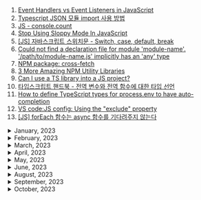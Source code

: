 1. [Event Handlers vs Event Listeners in JavaScript](https://medium.com/geekculture/event-handlers-vs-event-listeners-in-javascript-b4086b8040b0)
1. [Typescript JSON 모듈 import 사용 방법](https://codingcoding.tistory.com/230)
1. [JS - console.count](https://youtube.com/shorts/6eglGT9FfnA?feature=share)
1. [Stop Using Sloppy Mode In JavaScript](https://youtube.com/shorts/kgTEl_Y_pek?feature=share)
1. [[JS] 자바스크립트 스위치문 - Switch, case, default, break](https://m.blog.naver.com/hadaboni80/221711302790)
1. [Could not find a declaration file for module 'module-name'. '/path/to/module-name.js' implicitly has an 'any' type](https://stackoverflow.com/questions/41292559/could-not-find-a-declaration-file-for-module-module-name-path-to-module-nam)
1. [NPM package: cross-fetch](https://www.npmjs.com/package/cross-fetch)
1. [3 More Amazing NPM Utility Libraries](https://youtube.com/shorts/GiyPp5G9a7s?feature=share)
1. [Can I use a TS library into a JS project?](https://stackoverflow.com/questions/60083033/can-i-use-a-ts-library-into-a-js-project)
1. [타입스크립트 핸드북 - 전역 변수와 전역 함수에 대한 타입 선언](https://joshua1988.github.io/ts/usage/declaration.html#%EC%A0%84%EC%97%AD-%EB%B3%80%EC%88%98%EC%99%80-%EC%A0%84%EC%97%AD-%ED%95%A8%EC%88%98%EC%97%90-%EB%8C%80%ED%95%9C-%ED%83%80%EC%9E%85-%EC%84%A0%EC%96%B8)
1. [How to define TypeScript types for process.env to have auto-completion](https://javascript.plainenglish.io/how-to-get-typescript-type-completion-by-defining-process-env-types-6a5869174f57)
1. [VS code:JS config: Using the "exclude" property](https://code.visualstudio.com/docs/languages/jsconfig#_using-the-exclude-property)
1. [[JS] forEach 함수는 async 함수를 기다려주지 않는다](https://constructionsite.tistory.com/43)

<details>
<summary>January, 2023</summary>

1. [Why .d.ts file module declaration doesn't work in angular app?](https://stackoverflow.com/questions/68677496/why-d-ts-file-module-declaration-doesnt-work-in-angular-app)
1. [pnpm docs: pnpm update](https://pnpm.io/cli/update)
1. [github: node-schedule](https://github.com/node-schedule/node-schedule#date-based-scheduling)
1. [How to avoid timeouts in mocha test cases?](https://stackoverflow.com/questions/36907362/how-to-avoid-timeouts-in-mocha-testcases)
1. [MDN web docs: Object.freeze()](https://developer.mozilla.org/ko/docs/Web/JavaScript/Reference/Global_Objects/Object/freeze)
1. [MDN web docs: WebSocket.readyState](https://developer.mozilla.org/en-US/docs/Web/API/WebSocket/readyState)
1. [Add "globalDependencies" option in package.json for installing global dependencies. #2949](https://github.com/npm/npm/issues/2949)
1. [🔥 You can create a Type Guard in TypeScript by using the `is` keyword in a functions return type.](https://youtube.com/shorts/twNqdXMUNFA?feature=share)
1. [🔥 The difference between `any` and `unknown` in TypeScript:](https://youtube.com/shorts/0ougL141W1Y?feature=share)

</details>

<details>
<summary>February, 2023</summary>

1. [Rest vs Spread 😮 ...They look the same!](https://youtube.com/shorts/E8Yd3CNYF7k?feature=share)
1. [You might be using `fetch` in JavaScript wrong...](https://youtube.com/shorts/McpffVV6oRc?feature=share)
1. [Promise.all, Promise.allSettled: This code can be a LOT faster](https://youtube.com/shorts/HrL8HXlvlgE?feature=share)
1. [This promise technique is important to understand in javascript #shorts](https://youtube.com/shorts/7IRH290OqqQ?feature=share)
1. [ReturnType, Awaited, Parameters, NonNullable: TypeScript utility types you need to know](https://youtube.com/shorts/MtNAdeEV1Gk?feature=share)
1. [Deep cloning objects in JavaScript with structuredClone](https://youtube.com/shorts/XK0V0E3bA-M?feature=share)
1. [How to validate an object using a Proxy class #shorts](https://youtube.com/shorts/_nOzU7Z8uMU?feature=share)
1. [JavaScript Factory vs. Constructor in 1 Minute #shorts](https://youtube.com/shorts/ehugSBugK3Q?feature=share)
1. [The `satisfies` operator in TypeScript is a game changer](https://youtube.com/shorts/d9dgzEA5Zw4?feature=share)
1. [This Unknown Bit Of TS Syntax Is Everywhere](https://youtube.com/shorts/9aWlsXGmi_E?feature=share)
1. [NPM docs: npm-run-all](https://www.npmjs.com/package/npm-run-all)
1. [Issues running NPM script on Windows 10 #164](https://github.com/shelljs/shx/issues/164)

</details>

<details>
<summary>March, 2023</summary>

1. [||=, &&=, And ??= Are Amazing In JS](https://youtube.com/shorts/7xLC2R6cJ08?feature=share)
1. [typescript declare third party modules](https://stackoverflow.com/questions/44058101/typescript-declare-third-party-modules)
1. [How to get the index of an iteration in a for-of loop in JavaScript](https://flaviocopes.com/how-to-get-index-in-for-of-loop/)
1. [How do you import a text file into typescript?](https://stackoverflow.com/questions/56175900/how-do-you-import-a-text-file-into-typescript)
1. [Datatypes: JSON methods, toJSON](https://javascript.info/json#:~:text=Strings%20use%20double%20quotes.,quotes%20or%20backticks%20in%20JSON.)
1. [Did you know this about JavaScript?](https://youtube.com/shorts/jGLwHVwBVyo?feature=share)
1. [Is there a way to use map() on an array in reverse order with javascript?](https://stackoverflow.com/questions/36415904/is-there-a-way-to-use-map-on-an-array-in-reverse-order-with-javascript)

</details>

<details>
<summary>April, 2023</summary>

1. [TypeScript: Convert a bool to string value](https://stackoverflow.com/questions/14774907/typescript-convert-a-bool-to-string-value)

</details>

<details>
<summary>May, 2023</summary>

1. [MDN docs: Using toFixed()](https://developer.mozilla.org/en-US/docs/Web/JavaScript/Reference/Global_Objects/Number/toFixed#using_tofixed)
1. [MDN docs: Number.prototype.toFixed()](https://developer.mozilla.org/en-US/docs/Web/JavaScript/Reference/Global_Objects/Number/toFixed#using_tofixed)
1. [Cannot invoke an object which is possibly 'undefined'.ts(2722)](https://stackoverflow.com/questions/56913963/cannot-invoke-an-object-which-is-possibly-undefined-ts2722)
1. [How to disable a ts rule for a specific line?](https://stackoverflow.com/questions/43618878/how-to-disable-a-ts-rule-for-a-specific-line)
1. [MDN docs: Math trunc](https://developer.mozilla.org/en-US/docs/Web/JavaScript/Reference/Global_Objects/Math/trunc)
1. [Mastering TypeScript’s New “satisfies” Operator](https://upmostly.com/typescript/mastering-typescripts-new-satisfies-operator)
1. [Typescript docs: Utility Types: Required](https://www.typescriptlang.org/docs/handbook/utility-types.html#requiredtype)

</details>

<details>
<summary>June, 2023</summary>

1. [Get all unique values in a JavaScript array (remove duplicates)](https://stackoverflow.com/questions/1960473/get-all-unique-values-in-a-javascript-array-remove-duplicates)

</details>

<details>
<summary>August, 2023</summary>

1. [Nullish coalescing operator '??'](https://javascript.info/nullish-coalescing-operator)
1. [Var, Let, Const의 차이점은? - 호이스팅과 스코프](https://www.freecodecamp.org/korean/news/var-let-constyi-caijeomeun/)
1. []()

</details>

<details>
<summary>September, 2023</summary>

1. [How to specify the required Node.js and npm version in package.json?](https://stackfame.com/specify-nodejs-npm-version-in-package-json)
1. [Decoding and Encoding URLs in JavaScript](https://stackdiary.com/tutorials/decoding-and-encoding-urls-in-javascript/)
1. [Never send un URI encoded parameters to your server from JavaScript](https://www.semicolonandsons.com/code_diary/javascript/never-send-un-URI-encoded-parameters-to-your-server-from-JavaScript)
1. [[JS] 자바스크립트 클래스와 객체 총정리](https://velog.io/@younoah/JS-%EC%9E%90%EB%B0%94%EC%8A%A4%ED%81%AC%EB%A6%BD%ED%8A%B8-%ED%81%B4%EB%9E%98%EC%8A%A4%EC%99%80-%EA%B0%9D%EC%B2%B4-%EC%B4%9D%EC%A0%95%EB%A6%AC)
1. [MDN docs: URL](https://developer.mozilla.org/ko/docs/Web/API/URL/URL)
1. [MDN docs: URLSearchParams](https://developer.mozilla.org/en-US/docs/Web/API/URLSearchParams)
1. [Better reading and writing URLs in modern JavaScript](https://youtube.com/shorts/ps7EkRaRMzs?si=I6i0R4acYFYNSexR)
1. [📑 자바스크립트 에서 yaml 파일 읽기](https://inpa.tistory.com/entry/YAML-%F0%9F%93%9A-%EB%85%B8%EB%93%9C%EC%9E%90%EB%B0%94%EC%8A%A4%ED%81%AC%EB%A6%BD%ED%8A%B8%EC%97%90%EC%84%9C-yaml-%ED%8C%8C%EC%9D%BC-%EC%9D%BD%EA%B8%B0)
1. [함수형 프로그래밍의 Currying](https://velog.io/@kmp1007s/%ED%95%A8%EC%88%98%ED%98%95-%ED%94%84%EB%A1%9C%EA%B7%B8%EB%9E%98%EB%B0%8D%EC%9D%98-Currying)
1. [What do multiple arrow functions mean in JavaScript?](https://stackoverflow.com/questions/32782922/what-do-multiple-arrow-functions-mean-in-javascript)
1. [change values in array when doing foreach](https://stackoverflow.com/questions/12482961/change-values-in-array-when-doing-foreach)
1. [Will a 'break' statement break out multiple if statements?](https://stackoverflow.com/questions/51858871/will-a-break-statement-break-out-multiple-if-statements)
1. [How to import from a file with an .mts extension in a CJS-first project?](https://stackoverflow.com/questions/76800010/how-to-import-from-a-file-with-an-mts-extension-in-a-cjs-first-project)
1. [Dynamic import() Expressions in TypeScript](https://mariusschulz.com/blog/dynamic-import-expressions-in-typescript)
1. [Why we need "nodenext" typescript compiler option when we have "esnext"?](https://stackoverflow.com/questions/71463698/why-we-need-nodenext-typescript-compiler-option-when-we-have-esnext#:~:text=%2D%2Dmodule%20nodenext%20enables%20looking,of%20module%20output%20we%20emit.)
1. [[Typescript] 클래스(Class) : private, protected, public](https://velog.io/@wjd489898/Typescript-%ED%81%B4%EB%9E%98%EC%8A%A4Class-private-protected-public)
1. [How to extend interfaces in TypeScript](https://byby.dev/ts-extending-interfaces)
1. [Geeks for geeks: What is buffer in Node.js ?](https://www.geeksforgeeks.org/what-is-buffer-in-node-js/)
1. [제네릭(Generics)의 사전적 정의](https://joshua1988.github.io/ts/guide/generics.html#%EC%A0%9C%EB%84%A4%EB%A6%AD-generics-%EC%9D%98-%EC%82%AC%EC%A0%84%EC%A0%81-%EC%A0%95%EC%9D%98)
1. [JavaScript Math.pow() Function](https://www.scaler.com/topics/javascript-math-pow/)
1. [자바스크립트의 setTimeout()과 setInterval() 함수](https://www.daleseo.com/js-timer/)
1. [Get return value from setTimeout [duplicate]](https://stackoverflow.com/questions/24928846/get-return-value-from-settimeout)
1. [What is void and when to use void type in JavaScript ?](https://www.geeksforgeeks.org/what-is-void-and-when-to-use-void-type-in-javascript/)
1. [Is Math.random() cryptographically secure?](https://stackoverflow.com/questions/5651789/is-math-random-cryptographically-secure)
1. [JS Symbol type](https://javascript.info/symbol)
1. [Mocha afterEach](https://www.educative.io/answers/mocha-aftereach)
1. [[JS] Promise와 async/await 비교하기](https://velog.io/@nemo/async-await)

</details>

<details>
<summary>October, 2023</summary>

- [MDN docs: Number.isSafeInteger()](https://developer.mozilla.org/en-US/docs/Web/JavaScript/Reference/Global_Objects/Number/isSafeInteger)
- [Nodemon does not reload on --watch folder only on the app file #1528](https://github.com/remy/nodemon/issues/1528)
- [kill ENOSYS error coming from this module on Windows #54](https://github.com/tapjs/signal-exit/issues/54)
- [Why does TypeScript require optional parameters after required parameters?](https://stackoverflow.com/questions/46958782/why-does-typescript-require-optional-parameters-after-required-parameters)
- [Mocha vs SinonJS: What are the differences?](https://stackshare.io/stackups/mocha-vs-sinonjs#:~:text=Mocha%20tests%20run%20serially%2C%20allowing,to%20unit%20test%20your%20code.)
- [Jest의 jest.fn(), jest.spyOn()를 이용한 함수 모킹](https://www.daleseo.com/jest-fn-spy-on/)
- [Jest의 jest.mock()을 이용한 모듈 모킹](https://www.daleseo.com/jest-mock-modules/)
- [TS-Jest docs: Installation](https://kulshekhar.github.io/ts-jest/docs/getting-started/installation/#dependencies)
- [Specify jest test files directory](https://stackoverflow.com/questions/52637116/specify-jest-test-files-directory)
- [Uncaught Error: ECONNREFUSED: Connection refused #484](https://github.com/ladjs/supertest/issues/484)
- [W3 schools: TypeScript Keyof](https://www.w3schools.com/typescript/typescript_keyof.php)
- [Jest docs: mocking modules](https://jestjs.io/docs/mock-functions#mocking-modules)
- [[Node] Express + Typescript에서 Jest로 테스트하기 - 모킹](https://velog.io/@tkppp-dev/Node-Express-Typescript%EC%97%90%EC%84%9C-Jest%EB%A1%9C-%ED%85%8C%EC%8A%A4%ED%8A%B8%ED%95%98%EA%B8%B0-%EB%AA%A8%ED%82%B9)

</details>
